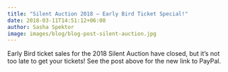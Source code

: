 ```yaml
---
title: "Silent Auction 2018 – Early Bird Ticket Special!"
date: 2018-03-11T14:51:12+06:00
author: Sasha Spektor
image: images/blog/blog-post-silent-auction.jpg
---
```


Early Bird ticket sales for the 2018 Silent Auction have closed, but it’s not too late to get your tickets! See the post above for the new link to PayPal.